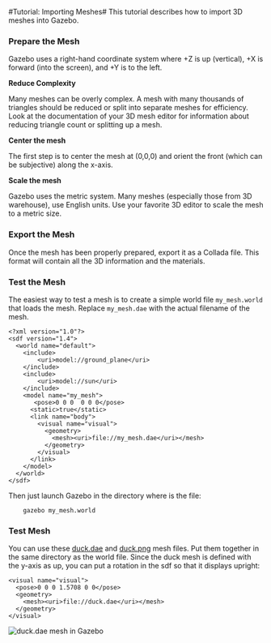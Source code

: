 #Tutorial: Importing Meshes#
This tutorial describes how to import 3D meshes into Gazebo.

### Prepare the Mesh

Gazebo uses a right-hand coordinate system where +Z is up (vertical), +X is forward (into the screen), and +Y is to the left.

**Reduce Complexity**

 Many meshes can be overly complex. A mesh with many thousands of triangles should be reduced or split into separate meshes for efficiency. Look at the documentation of your 3D mesh editor for information about reducing triangle count or splitting up a mesh.

**Center the mesh**

 The first step is to center the mesh at (0,0,0) and orient the front (which can be subjective) along the x-axis.

**Scale the mesh**

 Gazebo uses the metric system. Many meshes (especially those from 3D warehouse), use English units. Use your favorite 3D editor to scale the mesh to a metric size.

### Export the Mesh ###

Once the mesh has been properly prepared, export it as a Collada file. This format will contain all the 3D information and the materials.

### Test the Mesh ###

The easiest way to test a mesh is to create a simple world file `my_mesh.world` that loads the mesh. Replace `my_mesh.dae` with the actual filename of the mesh.

~~~
<?xml version="1.0"?>
<sdf version="1.4">
  <world name="default">
    <include>
        <uri>model://ground_plane</uri>
    </include>
    <include>
        <uri>model://sun</uri>
    </include>
    <model name="my_mesh">
       <pose>0 0 0  0 0 0</pose>
      <static>true</static>
      <link name="body">
        <visual name="visual">
          <geometry>
            <mesh><uri>file://my_mesh.dae</uri></mesh>
          </geometry>
        </visual>
      </link>
    </model>
  </world>
</sdf>
~~~

Then just launch Gazebo in the directory where is the file:

        gazebo my_mesh.world

### Test Mesh ###

You can use these [duck.dae](http://www.c3dl.org/wp-content/2.0Release/Resources/duck.dae) and [duck.png](http://www.c3dl.org/wp-content/2.0Release/Resources/duck.png) mesh files. Put them together in the same directory as the world file. Since the duck mesh is defined with the y-axis as up, you can put a rotation in the sdf so that it displays upright:

~~~
<visual name="visual">
  <pose>0 0 0 1.5708 0 0</pose>
  <geometry>
    <mesh><uri>file://duck.dae</uri></mesh>
  </geometry>
</visual>
~~~

![duck.dae mesh in Gazebo](http://gazebosim.org/w/images/c/cb/TutorialMeshDuck.png)
